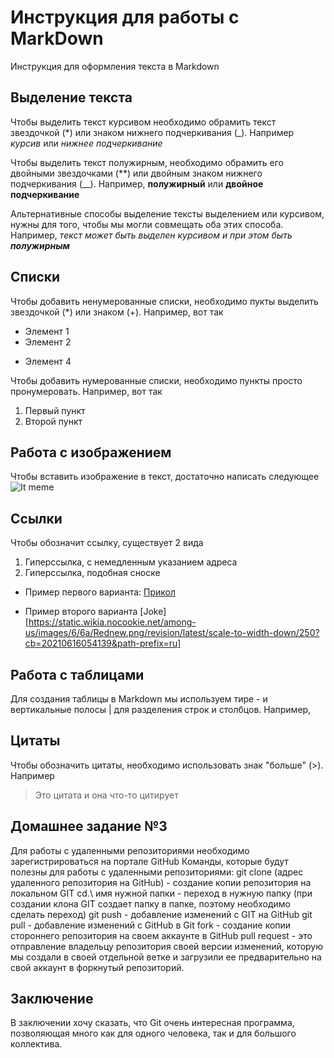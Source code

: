# Инструкция для работы с MarkDown

Инструкция для оформления текста в Markdown

## Выделение текста 

Чтобы выделить текст курсивом необходимо обрамить текст звездочкой (*) или знаком нижнего подчеркивания (_). Например *курсив* или _нижнее подчеркивание_

Чтобы выделить текст полужирным, необходимо обрамить его двойными звездочками (**) или двойным знаком нижнего подчеркивания (__). Например, **полужирный** или __двойное подчеркивание__

Альтернативные способы выделение тексты выделением или курсивом, нужны для того, чтобы мы могли совмещать оба этих способа. Например, _текст может быть выделен курсивом и при этом быть **полужирным**_ 



## Списки

Чтобы добавить ненумерованные списки, необходимо пукты выделить звездочкой (*) или знаком (+). Например, вот так
* Элемент 1
* Элемент 2
+ Элемент 4

Чтобы добавить нумерованные списки, необходимо пункты просто пронумеровать. Например, вот так 
1. Первый пункт
2. Второй пункт

## Работа с изображением

Чтобы вставить изображение в текст, достаточно написать следующее ![It meme](tony.jpg)
## Ссылки

Чтобы обозначит ссылку, существует 2 вида
1. Гиперссылка, с немедленным указанием адреса 
2. Гиперссылка, подобная сноске

* Пример первого варианта: [Прикол](https://static.wikia.nocookie.net/among-us/images/6/6a/Rednew.png/revision/latest/scale-to-width-down/250?cb=20210616054139&path-prefix=ru)

* Пример второго варианта [Joke][https://static.wikia.nocookie.net/among-us/images/6/6a/Rednew.png/revision/latest/scale-to-width-down/250?cb=20210616054139&path-prefix=ru]
## Работа с таблицами 

Для создания таблицы в Markdown мы используем тире - и вертикальные полосы | для разделения строк и столбцов.
Например, 

## Цитаты

Чтобы обозначить цитаты, необходимо использовать знак "больше" (>). Например
> Это цитата и она что-то цитирует

## Домашнее задание №3

Для работы с удаленными репозиториями необходимо зарегистрироваться на портале GitHub
Команды, которые будут полезны для работы с удаленными репозиториями:
git clone (адрес удаленного репозитория на GitHub) - создание копии репозитория на локальном GIT
cd.\ имя нужной папки - переход в нужную папку (при создании клона GIT создает папку в папке, поэтому необходимо сделать переход)
git push - добавление изменений с GIT на GitHub
git pull - добавление изменений с GitHub в Git
fork - создание копии стороннего репозитория на своем аккаунте в GitHub
pull request - это отправление владельцу репозитория своей версии изменений, которую мы создали в своей отдельной ветке и загрузили ее предварительно на свой аккаунт в форкнутый репозиторий.


## Заключение

В заключении хочу сказать, что Git очень интересная программа, позволяющая много как для одного человека, так и для большого коллектива.